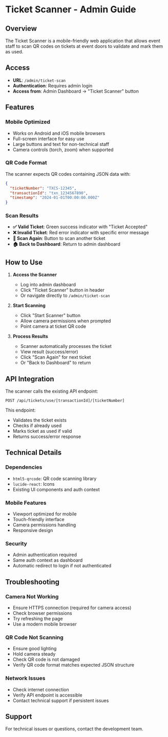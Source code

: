# Ticket Scanner - Admin Guide

## Overview

The Ticket Scanner is a mobile-friendly web application that allows event staff to scan QR codes on tickets at event doors to validate and mark them as used.

## Access

- **URL**: `/admin/ticket-scan`
- **Authentication**: Requires admin login
- **Access from**: Admin Dashboard → "Ticket Scanner" button

## Features

### Mobile Optimized

- Works on Android and iOS mobile browsers
- Full-screen interface for easy use
- Large buttons and text for non-technical staff
- Camera controls (torch, zoom) when supported

### QR Code Format

The scanner expects QR codes containing JSON data with:

```json
{
  "ticketNumber": "TXCS-12345",
  "transactionId": "txn_1234567890",
  "timestamp": "2024-01-01T00:00:00.000Z"
}
```

### Scan Results

- **✅ Valid Ticket**: Green success indicator with "Ticket Accepted"
- **❌ Invalid Ticket**: Red error indicator with specific error message
- **🔄 Scan Again**: Button to scan another ticket
- **🏠 Back to Dashboard**: Return to admin dashboard

## How to Use

1. **Access the Scanner**

   - Log into admin dashboard
   - Click "Ticket Scanner" button in header
   - Or navigate directly to `/admin/ticket-scan`

2. **Start Scanning**

   - Click "Start Scanner" button
   - Allow camera permissions when prompted
   - Point camera at ticket QR code

3. **Process Results**
   - Scanner automatically processes the ticket
   - View result (success/error)
   - Click "Scan Again" for next ticket
   - Or "Back to Dashboard" to return

## API Integration

The scanner calls the existing API endpoint:

```
POST /api/tickets/use/[transactionId]/[ticketNumber]
```

This endpoint:

- Validates the ticket exists
- Checks if already used
- Marks ticket as used if valid
- Returns success/error response

## Technical Details

### Dependencies

- `html5-qrcode`: QR code scanning library
- `lucide-react`: Icons
- Existing UI components and auth context

### Mobile Features

- Viewport optimized for mobile
- Touch-friendly interface
- Camera permissions handling
- Responsive design

### Security

- Admin authentication required
- Same auth context as dashboard
- Automatic redirect to login if not authenticated

## Troubleshooting

### Camera Not Working

- Ensure HTTPS connection (required for camera access)
- Check browser permissions
- Try refreshing the page
- Use a modern mobile browser

### QR Code Not Scanning

- Ensure good lighting
- Hold camera steady
- Check QR code is not damaged
- Verify QR code format matches expected JSON structure

### Network Issues

- Check internet connection
- Verify API endpoint is accessible
- Contact technical support if persistent issues

## Support

For technical issues or questions, contact the development team.
